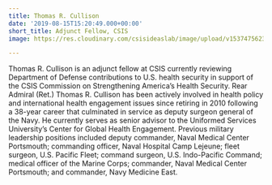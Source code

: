 ```yaml
---
title: Thomas R. Cullison
date: '2019-08-15T15:20:49.000+00:00'
short_title: Adjunct Fellow, CSIS
image: https://res.cloudinary.com/csisideaslab/image/upload/v1537475623/health-commission/Anon.jpg

---
```

Thomas R. Cullison is an adjunct fellow at CSIS currently reviewing Department of Defense contributions to U.S. health security in support of the CSIS Commission on Strengthening America’s Health Security. Rear Admiral (Ret.) Thomas R. Cullison has been actively involved in health policy and international health engagement issues since retiring in 2010 following a 38-year career that culminated in service as deputy surgeon general of the Navy. He currently serves as senior advisor to the Uniformed Services University’s Center for Global Health Engagement. Previous military leadership positions included deputy commander, Naval Medical Center Portsmouth; commanding officer, Naval Hospital Camp Lejeune; fleet surgeon, U.S. Pacific Fleet; command surgeon, U.S. Indo-Pacific Command; medical officer of the Marine Corps; commander, Naval Medical Center Portsmouth; and commander, Navy Medicine East.